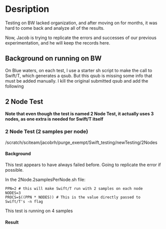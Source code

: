 # Desription

Testing on BW lacked organization, and after moving on for months, it was hard to come back and analyze all of the results.

Now, Jacob is trying to replicate the errors and successes of our previous experimentation, and he will keep the records here.

## Background on running on BW

On Blue waters, on each test, I use a starter sh script to make the call to Swift/T, which generates a qsub. But this qsub is missing some info that must be added manually. I kill the original submitted qsub and add the following

## 2 Node Test

**Note that even though the test is named 2 Node Test, it actually uses 3 nodes, as one extra is needed for Swift/T itself**

### 2 Node Test (2 samples per node)

/scratch/sciteam/jacobrh/purge_exempt/Swift_testing/newTesting/2Nodes

#### Background

This test appears to have always failed before. Going to replicate the error if possible.

In the 2Node.2samplesPerNode.sh file:

```
PPN=2 # this will make Swift/T run with 2 samples on each node
NODES=3
PROCS=$((PPN * NODES)) # This is the value directly passed to Swift/T's -n flag
```

This test is running on 4 samples

#### Result
